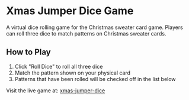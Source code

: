# Xmas Jumper Dice Game

A virtual dice rolling game for the Christmas sweater card game. Players can roll three dice to match patterns on Christmas sweater cards.

## How to Play
1. Click "Roll Dice" to roll all three dice
2. Match the pattern shown on your physical card
3. Patterns that have been rolled will be checked off in the list below

Visit the live game at: [xmas-jumper-dice](https://elmerfds.github.io/xmas-jumper-dice/)
